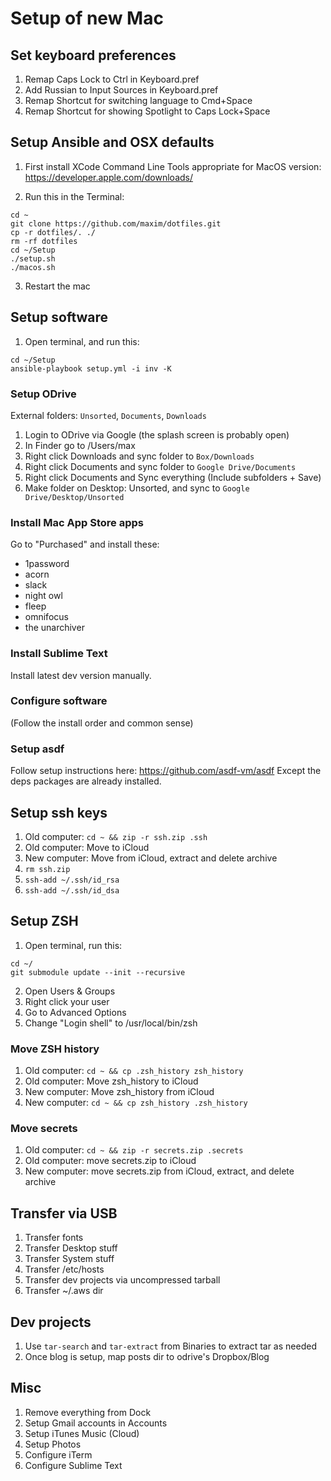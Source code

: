 # Setup of new Mac

## Set keyboard preferences

1. Remap Caps Lock to Ctrl in Keyboard.pref
2. Add Russian to Input Sources in Keyboard.pref
3. Remap Shortcut for switching language to Cmd+Space
4. Remap Shortcut for showing Spotlight to Caps Lock+Space

## Setup Ansible and OSX defaults

1. First install XCode Command Line Tools appropriate for MacOS version: https://developer.apple.com/downloads/

2. Run this in the Terminal:

```
cd ~
git clone https://github.com/maxim/dotfiles.git
cp -r dotfiles/. ./
rm -rf dotfiles
cd ~/Setup
./setup.sh
./macos.sh
```

3. Restart the mac

## Setup software

1. Open terminal, and run this:

```
cd ~/Setup
ansible-playbook setup.yml -i inv -K
```

### Setup ODrive

External folders: `Unsorted`, `Documents`, `Downloads`

1. Login to ODrive via Google (the splash screen is probably open)
2. In Finder go to /Users/max
3. Right click Downloads and sync folder to `Box/Downloads`
4. Right click Documents and sync folder to `Google Drive/Documents`
5. Right click Documents and Sync everything (Include subfolders + Save)
6. Make folder on Desktop: Unsorted, and sync to `Google Drive/Desktop/Unsorted`

### Install Mac App Store apps

Go to "Purchased" and install these:

- 1password
- acorn
- slack
- night owl
- fleep
- omnifocus
- the unarchiver

### Install Sublime Text

Install latest dev version manually.

### Configure software

(Follow the install order and common sense)

### Setup asdf

Follow setup instructions here: https://github.com/asdf-vm/asdf
Except the deps packages are already installed.

## Setup ssh keys

1. Old computer: `cd ~ && zip -r ssh.zip .ssh`
2. Old computer: Move to iCloud
3. New computer: Move from iCloud, extract and delete archive
4. `rm ssh.zip`
5. `ssh-add ~/.ssh/id_rsa`
6. `ssh-add ~/.ssh/id_dsa`

## Setup ZSH

1. Open terminal, run this:

```
cd ~/
git submodule update --init --recursive
```

2. Open Users & Groups
3. Right click your user
4. Go to Advanced Options
5. Change "Login shell" to /usr/local/bin/zsh

### Move ZSH history

1. Old computer: `cd ~ && cp .zsh_history zsh_history`
2. Old computer: Move zsh_history to iCloud
3. New computer: Move zsh_history from iCloud
4. New computer: `cd ~ && cp zsh_history .zsh_history`

### Move secrets

1. Old computer: `cd ~ && zip -r secrets.zip .secrets`
2. Old computer: move secrets.zip to iCloud
3. New computer: move secrets.zip from iCloud, extract, and delete archive

## Transfer via USB

1. Transfer fonts
2. Transfer Desktop stuff
3. Transfer System stuff
4. Transfer /etc/hosts
5. Transfer dev projects via uncompressed tarball
6. Transfer ~/.aws dir

## Dev projects

1. Use `tar-search` and `tar-extract` from Binaries to extract tar as needed
2. Once blog is setup, map posts dir to odrive's Dropbox/Blog

## Misc

1. Remove everything from Dock
2. Setup Gmail accounts in Accounts
3. Setup iTunes Music (Cloud)
4. Setup Photos
5. Configure iTerm
6. Configure Sublime Text
